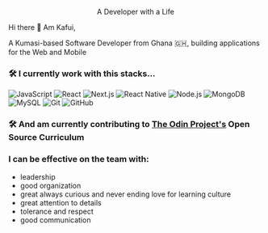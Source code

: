 <p align="center">
  A Developer with a Life
</p


### Hi there 👋 Am Kafui,

A Kumasi-based Software Developer from Ghana 🇬🇭, building applications for the Web and Mobile

### 🛠 I currently work with this stacks...

![JavaScript](https://img.shields.io/badge/-JavaScript-yellow)
![React](https://img.shields.io/badge/-React-0A1A2F?style=flat&logo=react)
![Next.js](https://img.shields.io/badge/-Next.js-0A1A2F?style=flat&logo=next.js)
![React Native](https://img.shields.io/badge/-React%20Native-0A1A2F?style=flat&logo=React&logoColor=00d8fd)
![Node.js](https://img.shields.io/badge/-Node.js-0A1A2F?style=flat&logo=node.js)
![MongoDB](https://img.shields.io/badge/-MongoDB-0A1A2F?style=flat&logo=mongodb)
![MySQL](https://img.shields.io/badge/-MySQL-0A1A2F?style=flat&logo=mysql&logoColor=00d8fd)
![Git](https://img.shields.io/badge/-Git-0A1A2F?style=flat&logo=git)
![GitHub](https://img.shields.io/badge/-GitHub-0A1A2F?style=flat&logo=github)

### 🛠 And am currently contributing to [The Odin Project's](https://github.com/TheOdinProject/curriculum) Open Source Curriculum

### I can be effective on the team with:

- leadership
- good organization
- great always curious and never ending love for learning culture
- great attention to details
- tolerance and respect
- good communication

<!-- ### 📫 How to reach me: -->
